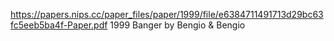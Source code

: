 https://papers.nips.cc/paper_files/paper/1999/file/e6384711491713d29bc63fc5eeb5ba4f-Paper.pdf
1999 Banger by Bengio & Bengio
